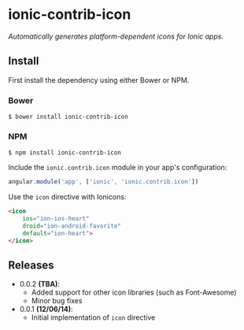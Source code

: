 ionic-contrib-icon
==================

_Automatically generates platform-dependent icons for Ionic apps._

## Install

First install the dependency using either Bower or NPM.

### Bower

```shell
$ bower install ionic-contrib-icon
```

### NPM

```shell
$ npm install ionic-contrib-icon
```

Include the `ionic.contrib.icon` module in your app's configuration:

```javascript
angular.module('app', ['ionic', 'ionic.contrib.icon'])
```

Use the `icon` directive with Ionicons:

```html
<icon
    ios="ion-ios-heart"
    droid="ion-android-favorite"
    default="ion-heart">
</icon>
```

## Releases

- 0.0.2 __(TBA)__:
    - Added support for other icon libraries (such as Font-Awesome)
    - Minor bug fixes
- 0.0.1 __(12/06/14)__:
    - Initial implementation of `icon` directive
